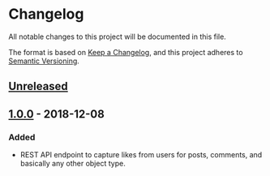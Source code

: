 # Changelog
All notable changes to this project will be documented in this file.

The format is based on [Keep a Changelog](https://keepachangelog.com/en/1.0.0/),
and this project adheres to [Semantic Versioning](https://semver.org/spec/v2.0.0.html).

## [Unreleased]

## [1.0.0] - 2018-12-08

### Added
* REST API endpoint to capture likes from users for posts, comments, and basically any other object type.

[Unreleased]: https://github.com/wearerequired/rest-likes/compare/1.0.0...HEAD
[1.0.0]: https://github.com/wearerequired/rest-likes/compare/a7da73ada3...1.0.0
